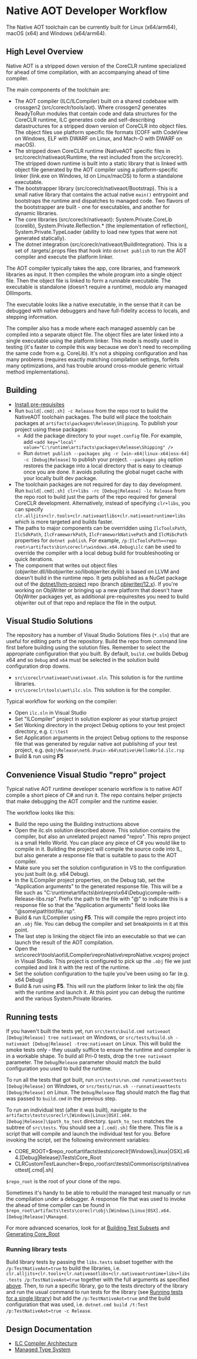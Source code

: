 # Native AOT Developer Workflow

The Native AOT toolchain can be currently built for Linux (x64/arm64), macOS (x64) and Windows (x64/arm64).

## High Level Overview

Native AOT is a stripped down version of the CoreCLR runtime specialized for ahead of time compilation, with an accompanying ahead of time compiler.

The main components of the toolchain are:

* The AOT compiler (ILC/ILCompiler) built on a shared codebase with crossgen2 (src/coreclr/tools/aot). Where crossgen2 generates ReadyToRun modules that contain code and data structures for the CoreCLR runtime, ILC generates code and self-describing datastructures for a stripped down version of CoreCLR into object files. The object files use platform specific file formats (COFF with CodeView on Windows, ELF with DWARF on Linux, and Mach-O with DWARF on macOS).
* The stripped down CoreCLR runtime (NativeAOT specific files in src/coreclr/nativeaot/Runtime, the rest included from the src/coreclr). The stripped down runtime is built into a static library that is linked with object file generated by the AOT compiler using a platform-specific linker (link.exe on Windows, ld on Linux/macOS) to form a standalone executable.
* The bootstrapper library (src/coreclr/nativeaot/Bootstrap). This is a small native library that contains the actual native `main()` entrypoint and bootstraps the runtime and dispatches to managed code. Two flavors of the bootstrapper are built - one for executables, and another for dynamic libraries.
* The core libraries (src/coreclr/nativeaot): System.Private.CoreLib (corelib), System.Private.Reflection.* (the implementation of reflection), System.Private.TypeLoader (ability to load new types that were not generated statically).
* The dotnet integration (src/coreclr/nativeaot/BuildIntegration). This is a set of .targets/.props files that hook into `dotnet publish` to run the AOT compiler and execute the platform linker.

The AOT compiler typically takes the app, core libraries, and framework libraries as input. It then compiles the whole program into a single object file. Then the object file is linked to form a runnable executable. The executable is standalone (doesn't require a runtime), modulo any managed DllImports.

The executable looks like a native executable, in the sense that it can be debugged with native debuggers and have full-fidelity access to locals, and stepping information.

The compiler also has a mode where each managed assembly can be compiled into a separate object file. The object files are later linked into a single executable using the platform linker. This mode is mostly used in testing (it's faster to compile this way because we don't need to recompiling the same code from e.g. CoreLib). It's not a shipping configuration and has many problems (requires exactly matching compilation settings, forfeits many optimizations, and has trouble around cross-module generic virtual method implementations).

## Building

- [Install pre-requisites](../../README.md#build-requirements)
- Run `build[.cmd|.sh] -c Release` from the repo root to build the NativeAOT toolchain packages. The build will place the toolchain packages at `artifacts\packages\Release\Shipping`. To publish your project using these packages:
   - Add the package directory to your `nuget.config` file. For example, add `<add key="local" value="C:\runtime\artifacts\packages\Release\Shipping" />`
   - Run `dotnet publish --packages pkg -r [win-x64|linux-x64|osx-64] -c [Debug|Release]` to publish your project. `--packages pkg` option restores the package into a local directory that is easy to cleanup once you are done. It avoids polluting the global nuget cache with your locally built dev package.
- The toolchain packages are not required for day to day development. Run `build[.cmd|.sh] clr+libs -rc [Debug|Release] -lc Release` from the repo root to build just the parts of the repo required for general CoreCLR development. Alternatively, instead of specifying `clr+libs`, you can specify `clr.alljits+clr.tools+clr.nativeaotlibs+clr.nativeaotruntime+libs` which is more targeted and builds faster.
- The paths to major components can be overridden using `IlcToolsPath`, `IlcSdkPath`, `IlcFrameworkPath`, `IlcFrameworkNativePath` and `IlcMibcPath` properties for `dotnet publish`. For example, `/p:IlcToolsPath=<repo root>\artifacts\bin\coreclr\windows.x64.Debug\ilc` can be used to override the compiler with a local debug build for troubleshooting or quick iterations.
- The component that writes out object files (objwriter.dll/libobjwriter.so/libobjwriter.dylib) is based on LLVM and doesn't build in the runtime repo. It gets published as a NuGet package out of the [dotnet/llvm-project](https://github.com/dotnet/llvm-project) repo (branch [objwriter/12.x](https://github.com/dotnet/llvm-project/tree/objwriter/12.x)). If you're working on ObjWriter or bringing up a new platform that doesn't have ObjWriter packages yet, as additional pre-requiresites you need to build objwriter out of that repo and replace the file in the output.

## Visual Studio Solutions

The repository has a number of Visual Studio Solutions files (`*.sln`) that are useful for editing parts of the repository. Build the repo from command line first before building using the solution files. Remember to select the appropriate configuration that you built. By default, `build.cmd` builds Debug x64 and so `Debug` and `x64` must be selected in the solution build configuration drop downs.

- `src\coreclr\nativeaot\nativeaot.sln`. This solution is for the runtime libraries.
- `src\coreclr\tools\aot\ilc.sln`. This solution is for the compiler.

Typical workflow for working on the compiler:
- Open `ilc.sln` in Visual Studio
- Set "ILCompiler" project in solution explorer as your startup project
- Set Working directory in the project Debug options to your test project directory, e.g. `C:\test`
- Set Application arguments in the project Debug options to the response file that was generated by regular native aot publishing of your test project, e.g. `@obj\Release\net6.0\win-x64\native\HelloWorld.ilc.rsp`
- Build & run using **F5**

## Convenience Visual Studio "repro" project

Typical native AOT runtime developer scenario workflow is to native AOT compile a short piece of C# and run it. The repo contains helper projects that make debugging the AOT compiler and the runtime easier.

The workflow looks like this:

- Build the repo using the Building instructions above
- Open the ilc.sln solution described above. This solution contains the compiler, but also an unrelated project named "repro". This repro project is a small Hello World. You can place any piece of C# you would like to compile in it. Building the project will compile the source code into IL, but also generate a response file that is suitable to pass to the AOT compiler.
- Make sure you set the solution configuration in VS to the configuration you just built (e.g. x64 Debug).
- In the ILCompiler project properties, on the Debug tab, set the "Application arguments" to the generated response file. This will be a file such as "C:\runtime\artifacts\bin\repro\x64\Debug\compile-with-Release-libs.rsp". Prefix the path to the file with "@" to indicate this is a response file so that the "Application arguments" field looks like "@some\path\to\file.rsp".
- Build & run ILCompiler using **F5**. This will compile the repro project into an `.obj` file. You can debug the compiler and set breakpoints in it at this point.
- The last step is linking the object file into an executable so that we can launch the result of the AOT compilation.
- Open the src\coreclr\tools\aot\ILCompiler\reproNative\reproNative.vcxproj project in Visual Studio. This project is configured to pick up the `.obj` file we just compiled and link it with the rest of the runtime.
- Set the solution configuration to the tuple you've been using so far (e.g. x64 Debug)
- Build & run using **F5**. This will run the platform linker to link the obj file with the runtime and launch it. At this point you can debug the runtime and the various System.Private libraries.

## Running tests

If you haven't built the tests yet, run `src\tests\build.cmd nativeaot [Debug|Release] tree nativeaot` on Windows, or `src/tests/build.sh -nativeaot [Debug|Release] -tree:nativeaot` on Linux. This will build the smoke tests only - they usually suffice to ensure the runtime and compiler is in a workable shape. To build all Pri-0 tests, drop the `tree nativeaot` parameter. The `Debug`/`Release` parameter should match the build configuration you used to build the runtime.

To run all the tests that got built, run `src\tests\run.cmd runnativeaottests [Debug|Release]` on Windows, or `src/tests/run.sh --runnativeaottests [Debug|Release]` on Linux. The `Debug`/`Release` flag should match the flag that was passed to `build.cmd` in the previous step.

To run an individual test (after it was built), navigate to the `artifacts\tests\coreclr\[Windows|Linux|OSX[.x64.[Debug|Release]\$path_to_test` directory. `$path_to_test` matches the subtree of `src\tests`. You should see a `[.cmd|.sh]` file there. This file is a script that will compile and launch the individual test for you. Before invoking the script, set the following environment variables:

* CORE_ROOT=$repo_root\artifacts\tests\coreclr\[Windows|Linux|OSX].x64.[Debug|Release]\Tests\Core_Root
* CLRCustomTestLauncher=$repo_root\src\tests\Common\scripts\nativeaottest[.cmd|.sh]

`$repo_root` is the root of your clone of the repo.

Sometimes it's handy to be able to rebuild the managed test manually or run the compilation under a debugger. A response file that was used to invoke the ahead of time compiler can be found in `$repo_root\artifacts\tests\coreclr\obj\[Windows|Linux|OSX].x64.[Debug|Release]\Managed`.

For more advanced scenarios, look for at [Building Test Subsets](../../testing/coreclr/windows-test-instructions.md#building-test-subsets) and [Generating Core_Root](../../testing/coreclr/windows-test-instructions.md#generating-core_root)

### Running library tests
Build library tests by passing the `libs.tests` subset together with the `/p:TestNativeAot=true` to build the libraries, i.e. `clr.alljits+clr.tools+clr.nativeaotlibs+clr.nativeaotruntime+libs+libs.tests /p:TestNativeAot=true` together with the full arguments as specified [above](#building). Then, to run a specific library, go to the tests directory of the library and run the usual command to run tests for the library (see [Running tests for a single library](../../testing/libraries/testing.md#running-tests-for-a-single-library)) but add the `/p:TestNativeAot=true` and the build configuration that was used, i.e. `dotnet.cmd build /t:Test /p:TestNativeAot=true -c Release`.

## Design Documentation

- [ILC Compiler Architecture](../../../design/coreclr/botr/ilc-architecture.md)
- [Managed Type System](../../../design/coreclr/botr/managed-type-system.md)
